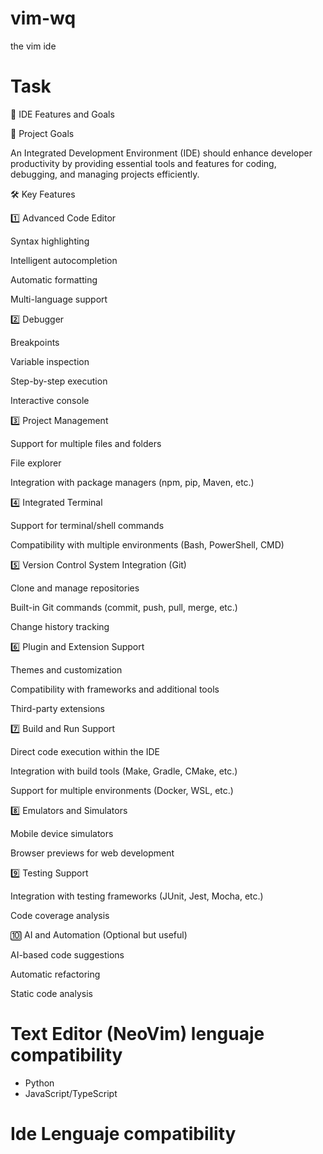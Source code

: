 # vim-wq
the vim ide



# Task

🚀 IDE Features and Goals

🎯 Project Goals

An Integrated Development Environment (IDE) should enhance developer productivity by providing essential tools and features for coding, debugging, and managing projects efficiently.

🛠️ Key Features

1️⃣ Advanced Code Editor

Syntax highlighting

Intelligent autocompletion

Automatic formatting

Multi-language support

2️⃣ Debugger

Breakpoints

Variable inspection

Step-by-step execution

Interactive console

3️⃣ Project Management

Support for multiple files and folders

File explorer

Integration with package managers (npm, pip, Maven, etc.)

4️⃣ Integrated Terminal

Support for terminal/shell commands

Compatibility with multiple environments (Bash, PowerShell, CMD)

5️⃣ Version Control System Integration (Git)

Clone and manage repositories

Built-in Git commands (commit, push, pull, merge, etc.)

Change history tracking

6️⃣ Plugin and Extension Support

Themes and customization

Compatibility with frameworks and additional tools

Third-party extensions

7️⃣ Build and Run Support

Direct code execution within the IDE

Integration with build tools (Make, Gradle, CMake, etc.)

Support for multiple environments (Docker, WSL, etc.)

8️⃣ Emulators and Simulators

Mobile device simulators

Browser previews for web development

9️⃣ Testing Support

Integration with testing frameworks (JUnit, Jest, Mocha, etc.)

Code coverage analysis

🔟 AI and Automation (Optional but useful)

AI-based code suggestions

Automatic refactoring

Static code analysis


# Text Editor (NeoVim) lenguaje compatibility

  -  Python
  -  JavaScript/TypeScript

# Ide Lenguaje compatibility




